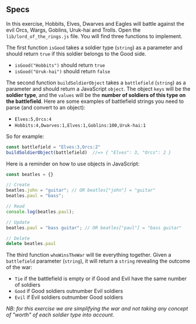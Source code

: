 ## Specs

In this exercise, Hobbits, Elves, Dwarves and Eagles will battle against the evil Orcs, Wargs, Goblins, Uruk-hai and Trolls. Open the `lib/lord_of_the_rings.js` file. You will find three functions to implement.

The first function `isGood` takes a soldier type (`string`) as a parameter and should return `true` if this soldier belongs to the Good side.

- `isGood("Hobbits")` should return `true`
- `isGood("Uruk-hai")` should return `false`

The second function `buildSoldierObject` takes a `battlefield` (`string`) as a parameter and should return a JavaScript `object`. The object `keys` will be the **soldier type**, and the `values` will be the **number of soldiers of this type on the battlefield**. Here are some examples of battlefield strings you need to parse (and convert to an object):

- `Elves:5,Orcs:4`
- `Hobbits:4,Dwarves:1,Elves:1,Goblins:100,Uruk-hai:1`

So for example:

```js
const battlefield = "Elves:3,Orcs:2"
buildSoldierObject(battlefield)  //=> { "Elves": 3, "Orcs": 2 }
```

Here is a reminder on how to use objects in JavaScript:

```js
const beatles = {}

// Create
beatles.john = "guitar"; // OR beatles["john"] = "guitar"
beatles.paul = "bass";

// Read
console.log(beatles.paul);

// Update
beatles.paul = "bass guitar"; // OR beatles["paul"] = "bass guitar"

// Delete
delete beatles.paul

```

The third function `whoWinsTheWar` will tie everything together. Given a `battlefield` parameter (`string`), it will return a `string` revealing the outcome of the war:

- `Tie` if the battlefield is empty or if Good and Evil have the same number of soldiers
- `Good` if Good soldiers outnumber Evil soldiers
- `Evil` if Evil soldiers outnumber Good soldiers

_NB: for this exercise we are simplifying the war and not taking any concept of "worth" of each soldier type into account._

